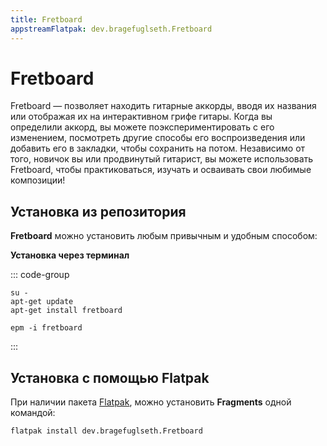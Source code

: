 ```yaml
---
title: Fretboard
appstreamFlatpak: dev.bragefuglseth.Fretboard
---
```


# Fretboard

Fretboard — позволяет находить гитарные аккорды, вводя их названия или отображая их на интерактивном грифе гитары. Когда вы определили аккорд, вы можете поэкспериментировать с его изменением, посмотреть другие способы его воспроизведения или добавить его в закладки, чтобы сохранить на потом. Независимо от того, новичок вы или продвинутый гитарист, вы можете использовать Fretboard, чтобы практиковаться, изучать и осваивать свои любимые композиции!

## Установка из репозитория 

**Fretboard** можно установить любым привычным и удобным способом:

**Установка через терминал**

::: code-group

```shell[apt-get]
su -
apt-get update
apt-get install fretboard
```
```shell[epm]
epm -i fretboard
```
:::

## Установка c помощью Flatpak

При наличии пакета [Flatpak](/flatpak), можно установить **Fragments** одной командой:

```shell
flatpak install dev.bragefuglseth.Fretboard
```

<!--@include: ./parts/install/software-flatpak.md-->